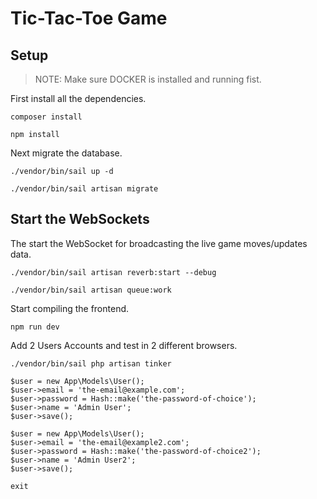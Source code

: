 # Tic-Tac-Toe Game

## Setup

> NOTE: Make sure DOCKER is installed and running fist.

First install all the dependencies.
```
composer install
```

```
npm install
```

Next migrate the database.

```
./vendor/bin/sail up -d
```

```
./vendor/bin/sail artisan migrate
```

## Start the WebSockets

The start the WebSocket for broadcasting the live game moves/updates data.

```
./vendor/bin/sail artisan reverb:start --debug
```

```
./vendor/bin/sail artisan queue:work
```

Start compiling the frontend.

```
npm run dev
```

Add 2 Users Accounts and test in 2 different browsers.

```
./vendor/bin/sail php artisan tinker
```

```
$user = new App\Models\User();
$user->email = 'the-email@example.com';
$user->password = Hash::make('the-password-of-choice');
$user->name = 'Admin User';
$user->save();

$user = new App\Models\User();
$user->email = 'the-email@example2.com';
$user->password = Hash::make('the-password-of-choice2');
$user->name = 'Admin User2';
$user->save();

exit
```

